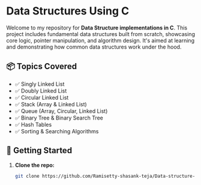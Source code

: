 # Data Structures Using C

Welcome to my repository for **Data Structure implementations in C**. This project includes fundamental data structures built from scratch, showcasing core logic, pointer manipulation, and algorithm design. It's aimed at learning and demonstrating how common data structures work under the hood.      
 
## 📦 Topics Covered 

- ✅ Singly Linked List  
- ✅ Doubly Linked List    
- ✅ Circular Linked List  
- ✅ Stack (Array & Linked List)  
- ✅ Queue (Array, Circular, Linked List)  
- ✅ Binary Tree & Binary Search Tree  
- ✅ Hash Tables  
- ✅ Sorting & Searching Algorithms  

## 🚀 Getting Started

1. **Clone the repo:**
   ```bash
   git clone https://github.com/Ramisetty-shasank-teja/Data-structure-using-c.git
